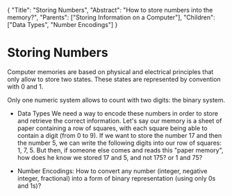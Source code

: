 {
    "Title": "Storing Numbers",
    "Abstract": "How to store numbers into the memory?",
    "Parents": ["Storing Information on a Computer"],
    "Children": ["Data Types", "Number Encodings"]
}

# Storing Numbers

Computer memories are based on physical and electrical principles that only allow to store two states. These states are represented by convention with 0 and 1.

Only one numeric system allows to count with two digits: the binary system.

- Data Types We need a way to encode these numbers in order to store and retrieve the correct information. Let's say our memory is a sheet of paper containing a row of squares, with each square being able to contain a digit (from 0 to 9). If we want to store the number 17 and then the number 5, we can write the following digits into our row of squares: 1, 7, 5. But then, if someone else comes and reads this "paper memory", how does he know we stored 17 and 5, and not 175? or 1 and 75?

- Number Encodings: How to convert any number (integer, negative integer, fractional) into a form of binary representation (using only 0s and 1s)?